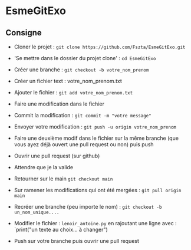 # EsmeGitExo

## Consigne

* Cloner le projet : `git clone https://github.com/Fszta/EsmeGitExo.git`

* 'Se mettre dans le dossier du projet clone' : `cd EsmeGitExo`

* Créer une branche : `git checkout -b votre_nom_prenom`

* Créer un fichier text : votre_nom_prenom.txt

* Ajouter le fichier : `git add votre_nom_prenom.txt`

* Faire une modification dans le fichier

* Commit la modification : `git commit -m "votre message"`

* Envoyer votre modification : `git push -u origin votre_nom_prenom`
 
* Faire une deuxième modif dans le fichier sur la même branche (que vous ayez déjà ouvert une pull request ou non) puis push 

* Ouvrir une pull request (sur github)

* Attendre que je la valide

* Retourner sur le main `git checkout main`

* Sur ramener les modifications qui ont été mergées : `git pull origin main`

* Recréer une branche (peu importe le nom) : `git checkout -b un_nom_unique....`

* Modifier le fichier : `lenoir_antoine.py` en rajoutant une ligne avec : `print("un texte au choix... à changer")

* Push sur votre branche puis ouvrir une pull request
